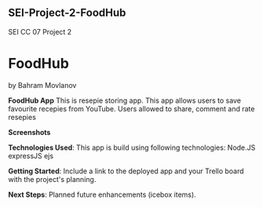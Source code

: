 ## SEI-Project-2-FoodHub
SEI CC 07 Project 2 
# FoodHub
by Bahram Movlanov

**FoodHub App**
This is resepie storing app. This app allows users to save favourite recepies from YouTube. Users allowed to share, comment and rate resepies

 **Screenshots**

  
 **Technologies Used**:
 This app is build using following technologies:
 Node.JS
  expressJS
  ejs
    
 **Getting Started**: Include a link to the deployed app and your Trello board with the project's planning.
  
 **Next Steps**: Planned future enhancements (icebox items).
